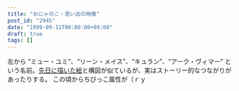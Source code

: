 ```yaml
---
title: "おにゃのこ・思い出の映像"
post_id: "2945"
date: "1999-09-11T00:00:00+09:00"
draft: true
tags: []
---
```



左から “ミュー・ユミ”、“リーン・メイス”、“キュラン”、“アーク・ヴィマー” という名前。[先日に描いた絵](https://danmaq.com/cats_photo_black)と構図が似ているが、実はストーリー的なつながりがあったりする。 この頃からちびっこ属性が（ｒｙ
